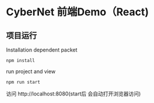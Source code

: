 # CyberNet 前端Demo（React)

## 项目运行 ##

Installation dependent packet

    npm install

run project and view

    npm run start


访问 http://localhost:8080(start后 会自动打开浏览器访问)
